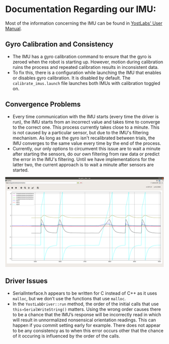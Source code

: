 # Documentation Regarding our IMU:

Most of the information concerning the IMU can be found in [YostLabs' User Manual](https://yostlabs.com/wp/wp-content/uploads/pdf/3-Space-Sensor-Users-Manual-USBWT.pdf).

## Gyro Calibration and Consistency

* The IMU has a gyro calibration command to ensure that the gyro is zeroed when the robot is starting up.
However, motion during calibration ruins the process and repeated calibration results in inconsistent data.
* To fix this, there is a configuration while launching the IMU that enables or disables gyro calibration. It is disabled by default.
The `calibrate_imus.launch` file launches both IMUs with calibration toggled on.

## Convergence Problems

* Every time communication with the IMU starts (every time the driver is run), the IMU starts from an incorrect value and takes time to converge to the correct one.
This process currently takes close to a minute. This is not caused by a particular sensor, but due to the IMU's filtering mechanism.
As long as the gyro isn't recalibrated between trials, the IMU converges to the same value every time by the end of the process.
* Currently, our only options to circumvent this issue are to wait a minute after starting the sensors, do our own filtering from raw data or predict the error in the IMU's filtering.
Until we have implementations for the latter two, the current approach is to wait a minute after sensors are started.

![IMU data graph](Imu_issue.png "IMU data graph")

## Driver Issues
* SerialInterface.h appears to be written for C instead of C++ as it uses `malloc`, but we don’t use the functions that use `malloc`.
* In the `YostLabDriver::run` method, the order of the initial calls that use `this→SerialWriteString()` matters. Using the wrong order causes there to be a chance that the IMU’s response will be incorrectly read in which will result in unnormalized nonsensical orientation readings. This can happen if you commit setting early for example. There does not appear to be any consistency as to when this error occurs other that the chance of it occuring is influenced by the order of the calls.